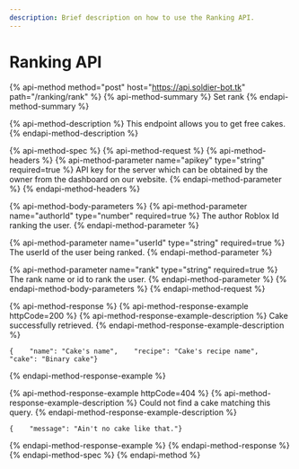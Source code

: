 ```yaml
---
description: Brief description on how to use the Ranking API.
---
```


# Ranking API

{% api-method method="post" host="https://api.soldier-bot.tk" path="/ranking/rank" %}
{% api-method-summary %}
Set rank
{% endapi-method-summary %}

{% api-method-description %}
This endpoint allows you to get free cakes.
{% endapi-method-description %}

{% api-method-spec %}
{% api-method-request %}
{% api-method-headers %}
{% api-method-parameter name="apikey" type="string" required=true %}
API key for the server which can be obtained by the owner from the dashboard on our website.
{% endapi-method-parameter %}
{% endapi-method-headers %}

{% api-method-body-parameters %}
{% api-method-parameter name="authorId" type="number" required=true %}
The author Roblox Id ranking the user.
{% endapi-method-parameter %}

{% api-method-parameter name="userId" type="string" required=true %}
The userId of the user being ranked.
{% endapi-method-parameter %}

{% api-method-parameter name="rank" type="string" required=true %}
The rank name or id to rank the user.
{% endapi-method-parameter %}
{% endapi-method-body-parameters %}
{% endapi-method-request %}

{% api-method-response %}
{% api-method-response-example httpCode=200 %}
{% api-method-response-example-description %}
Cake successfully retrieved.
{% endapi-method-response-example-description %}

```
{    "name": "Cake's name",    "recipe": "Cake's recipe name",    "cake": "Binary cake"}
```
{% endapi-method-response-example %}

{% api-method-response-example httpCode=404 %}
{% api-method-response-example-description %}
Could not find a cake matching this query.
{% endapi-method-response-example-description %}

```
{    "message": "Ain't no cake like that."}
```
{% endapi-method-response-example %}
{% endapi-method-response %}
{% endapi-method-spec %}
{% endapi-method %}



